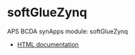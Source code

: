# softGlueZynq
APS BCDA synApps module: softGlueZynq
* [HTML documentation](https://github.com/epics-modules/softGlueZynq/blob/master/documentation/README.md)
